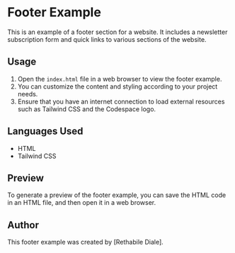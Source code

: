 # Footer Example
This is an example of a footer section for a website. It includes a newsletter subscription form and quick links to various sections of the website.

## Usage
1. Open the `index.html` file in a web browser to view the footer example.
2. You can customize the content and styling according to your project needs.
3. Ensure that you have an internet connection to load external resources such as Tailwind CSS and the Codespace logo.

## Languages Used
- HTML
- Tailwind CSS

## Preview
To generate a preview of the footer example, you can save the HTML code in an HTML file, and then open it in a web browser.

## Author
This footer example was created by [Rethabile Diale].
